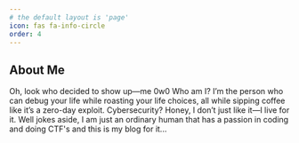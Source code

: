 ```yaml
---
# the default layout is 'page'
icon: fas fa-info-circle
order: 4
---
```


## About Me
Oh, look who decided to show up—me 0w0 Who am I? I’m the person who can debug your life while roasting your life choices, all while sipping coffee like it’s a zero-day exploit. Cybersecurity? Honey, I don’t just like it—I live for it.  Well jokes aside, I am just an ordinary human that has a passion in coding and doing CTF's and this is my blog for it...

